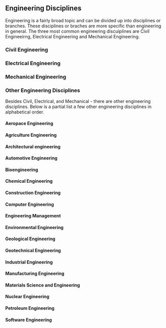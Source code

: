 ## Engineering Disciplines

Engineering is a fairly broad topic and can be divided up into disciplines or branches. These disciplines or braches are more specific than engineering in general. The three most common engineering discuiplines are Civil Engineeirng, Electrical Engineering and Mechanical Engineering.

### Civil Engineering

### Electrical Engineering

### Mechanical Engineering

### Other Engineering Disciplines

Besides Civil, Electrical, and Mechanical - there are other engineering disciplines. Below is a partial list a few other engineering disciplines in alphabetical order.

#### Aeropace Engineering

#### Agriculture Engineering

#### Architectural engineering

#### Automotive Engineering

#### Bioengineering

#### Chemical Engineering

#### Construction Engineering

#### Computer Engineering

#### Engineering Management

#### Environmental Engineering

#### Geological Engineering

#### Geotechnical Engineering

#### Industrial Engineering

#### Manufacturing Engineering

#### Materials Science and Engineering

#### Nuclear Engineering

#### Petroleum Engineering

#### Software Engineering

